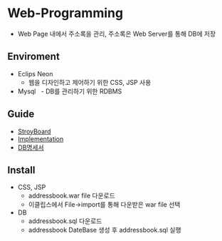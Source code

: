 # Web-Programming
- Web Page 내에서 주소록을 관리, 주소록은 Web Server를 통해 DB에 저장

## Enviroment
 - Eclips Neon
   - 웹을 디자인하고 제어하기 위한 CSS, JSP 사용
- Mysql
   - DB를 관리하기 위한 RDBMS

## Guide
- [StroyBoard](./storyboard.pdf)
- [Implementation](./result_report.pdf)
- [DB명세서](./DB명세서)

## Install
- CSS, JSP
  - addressbook.war file 다운로드
  - 이클립스에서 File->import를 통해 다운받은 war file 선택
- DB
  - addressbook.sql 다운로드
  - addressbook DateBase 생성 후 addressbook.sql 실행
  
